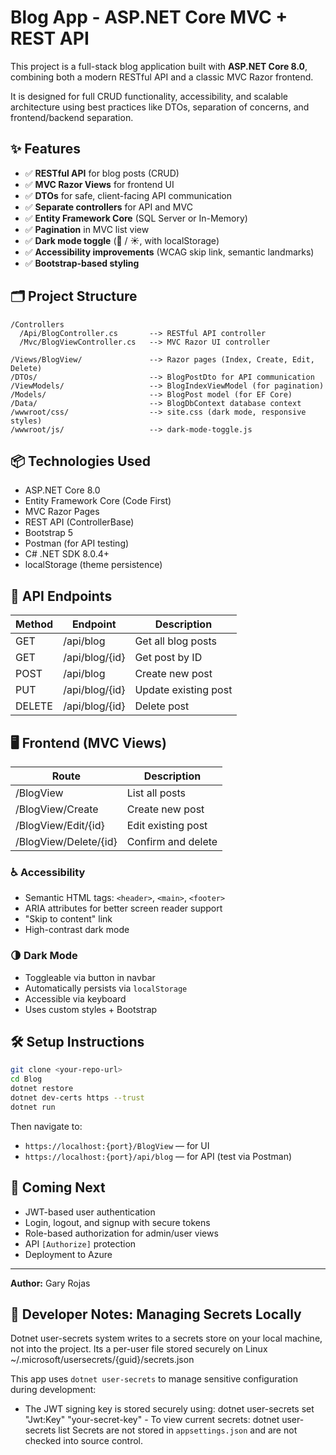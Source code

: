 # Blog App - ASP.NET Core MVC + REST API

This project is a full-stack blog application built with **ASP.NET Core 8.0**, combining both a modern RESTful API and a classic MVC Razor frontend.

It is designed for full CRUD functionality, accessibility, and scalable architecture using best practices like DTOs, separation of concerns, and frontend/backend separation.

## ✨ Features

- ✅ **RESTful API** for blog posts (CRUD)
- ✅ **MVC Razor Views** for frontend UI
- ✅ **DTOs** for safe, client-facing API communication
- ✅ **Separate controllers** for API and MVC
- ✅ **Entity Framework Core** (SQL Server or In-Memory)
- ✅ **Pagination** in MVC list view
- ✅ **Dark mode toggle** (🌙 / ☀️, with localStorage)
- ✅ **Accessibility improvements** (WCAG skip link, semantic landmarks)
- ✅ **Bootstrap-based styling**

## 🗂️ Project Structure

```
/Controllers
  /Api/BlogController.cs       --> RESTful API controller
  /Mvc/BlogViewController.cs   --> MVC Razor UI controller

/Views/BlogView/               --> Razor pages (Index, Create, Edit, Delete)
/DTOs/                         --> BlogPostDto for API communication
/ViewModels/                   --> BlogIndexViewModel (for pagination)
/Models/                       --> BlogPost model (for EF Core)
/Data/                         --> BlogDbContext database context
/wwwroot/css/                  --> site.css (dark mode, responsive styles)
/wwwroot/js/                   --> dark-mode-toggle.js
```

## 📦 Technologies Used

- ASP.NET Core 8.0
- Entity Framework Core (Code First)
- MVC Razor Pages
- REST API (ControllerBase)
- Bootstrap 5
- Postman (for API testing)
- C# .NET SDK 8.0.4+
- localStorage (theme persistence)

## 🚀 API Endpoints

| Method | Endpoint          | Description         |
|--------|-------------------|---------------------|
| GET    | /api/blog         | Get all blog posts  |
| GET    | /api/blog/{id}    | Get post by ID      |
| POST   | /api/blog         | Create new post     |
| PUT    | /api/blog/{id}    | Update existing post|
| DELETE | /api/blog/{id}    | Delete post         |

## 🖥️ Frontend (MVC Views)

| Route                    | Description            |
|--------------------------|------------------------|
| /BlogView                | List all posts         |
| /BlogView/Create         | Create new post        |
| /BlogView/Edit/{id}      | Edit existing post     |
| /BlogView/Delete/{id}    | Confirm and delete     |

### ♿ Accessibility

- Semantic HTML tags: `<header>`, `<main>`, `<footer>`
- ARIA attributes for better screen reader support
- "Skip to content" link
- High-contrast dark mode

### 🌗 Dark Mode

- Toggleable via button in navbar
- Automatically persists via `localStorage`
- Accessible via keyboard
- Uses custom styles + Bootstrap

## 🛠️ Setup Instructions

```bash
git clone <your-repo-url>
cd Blog
dotnet restore
dotnet dev-certs https --trust
dotnet run
```

Then navigate to:

- `https://localhost:{port}/BlogView` — for UI
- `https://localhost:{port}/api/blog` — for API (test via Postman)

## 🔐 Coming Next

- JWT-based user authentication
- Login, logout, and signup with secure tokens
- Role-based authorization for admin/user views
- API `[Authorize]` protection
- Deployment to Azure

---

**Author:** Gary Rojas


## 🔐 Developer Notes: Managing Secrets Locally
Dotnet user-secrets system writes to a secrets store on your local machine, not into the project. Its a per-user file stored securely on Linux ~/.microsoft/usersecrets/{guid}/secrets.json


This app uses `dotnet user-secrets` to manage sensitive configuration during development:

- The JWT signing key is stored securely using:
dotnet user-secrets set "Jwt:Key" "your-secret-key" - To view current secrets:
dotnet user-secrets list Secrets are not stored in `appsettings.json` and are not checked into source control.
